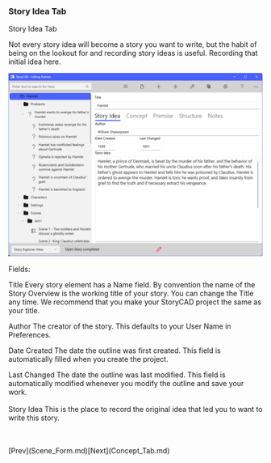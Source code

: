 ### Story Idea Tab ###
Story Idea Tab <br/>

Not every story idea will become a story you want to write, but the habit of being on the lookout for and recording story ideas is useful.  Recording that initial idea here. <br/>

![](Overview-Story-Idea-Tab.png)

Fields: <br/>

Title			     		Every story element has a Name field. By convention the name of the Story Overview is the working title of your story. You can change the Title any time. We recommend that you make your StoryCAD project the same as your title.  <br/>

Author					The creator of the story. This defaults to your User Name in Preferences. <br/>

Date Created			The date the outline was first created.  This field is automatically filled when you create the project.		 <br/>

Last Changed			The date the outline was last modified. This field is automatically modified whenever you modify the outline and save your work. <br/>
	 <br/>
Story Idea				This is the place to record the original idea that led you to want to write this story.	 <br/>





 <br/>
 <br/>
[Prev](Scene_Form.md)[Next](Concept_Tab.md) <br/>
